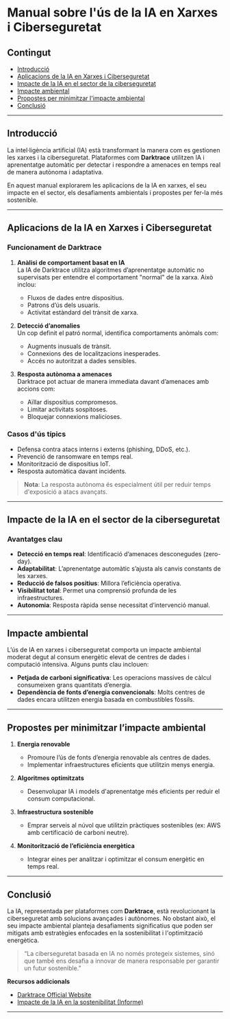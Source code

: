 # Manual sobre l'ús de la IA en Xarxes i Ciberseguretat

## Contingut
- [Introducció](#introducció)
- [Aplicacions de la IA en Xarxes i Ciberseguretat](#aplicacions-de-la-ia-en-xarxes-i-ciberseguretat)
- [Impacte de la IA en el sector de la ciberseguretat](#impacte-de-la-ia-en-el-sector-de-la-ciberseguretat)
- [Impacte ambiental](#impacte-ambiental)
- [Propostes per minimitzar l'impacte ambiental](#propostes-per-minimitzar-limpacte-ambiental)
- [Conclusió](#conclusió)

---

## Introducció
La intel·ligència artificial (IA) està transformant la manera com es gestionen les xarxes i la ciberseguretat. Plataformes com **Darktrace** utilitzen IA i aprenentatge automàtic per detectar i respondre a amenaces en temps real de manera autònoma i adaptativa.

En aquest manual explorarem les aplicacions de la IA en xarxes, el seu impacte en el sector, els desafiaments ambientals i propostes per fer-la més sostenible.

---

## Aplicacions de la IA en Xarxes i Ciberseguretat

### Funcionament de Darktrace
1. **Anàlisi de comportament basat en IA**  
   La IA de Darktrace utilitza algoritmes d’aprenentatge automàtic no supervisats per entendre el comportament "normal" de la xarxa. Això inclou:  
   - Fluxos de dades entre dispositius.  
   - Patrons d’ús dels usuaris.  
   - Activitat estàndard del trànsit de xarxa.  

2. **Detecció d’anomalies**  
   Un cop definit el patró normal, identifica comportaments anòmals com:  
   - Augments inusuals de trànsit.  
   - Connexions des de localitzacions inesperades.  
   - Accés no autoritzat a dades sensibles.

3. **Resposta autònoma a amenaces**  
   Darktrace pot actuar de manera immediata davant d’amenaces amb accions com:  
   - Aïllar dispositius compromesos.  
   - Limitar activitats sospitoses.  
   - Bloquejar connexions malicioses.

### Casos d'ús típics
- Defensa contra atacs interns i externs (phishing, DDoS, etc.).  
- Prevenció de ransomware en temps real.  
- Monitorització de dispositius IoT.  
- Resposta automàtica davant incidents.

> **Nota**: La resposta autònoma és especialment útil per reduir temps d'exposició a atacs avançats.

---

## Impacte de la IA en el sector de la ciberseguretat

### Avantatges clau
- **Detecció en temps real**: Identificació d’amenaces desconegudes (zero-day).  
- **Adaptabilitat**: L’aprenentatge automàtic s’ajusta als canvis constants de les xarxes.  
- **Reducció de falsos positius**: Millora l’eficiència operativa.  
- **Visibilitat total**: Permet una comprensió profunda de les infraestructures.  
- **Autonomia**: Resposta ràpida sense necessitat d’intervenció manual.



---

## Impacte ambiental

L’ús de IA en xarxes i ciberseguretat comporta un impacte ambiental moderat degut al consum energètic elevat de centres de dades i computació intensiva. Alguns punts clau inclouen:

- **Petjada de carboni significativa**: Les operacions massives de càlcul consumeixen grans quantitats d’energia.  
- **Dependència de fonts d’energia convencionals**: Molts centres de dades encara utilitzen energia basada en combustibles fòssils.

---

## Propostes per minimitzar l’impacte ambiental

1. **Energia renovable**  
   - Promoure l’ús de fonts d’energia renovable als centres de dades.  
   - Implementar infraestructures eficients que utilitzin menys energia.

2. **Algoritmes optimitzats**  
   - Desenvolupar IA i models d'aprenentatge més eficients per reduir el consum computacional.  

3. **Infraestructura sostenible**  
   - Emprar serveis al núvol que utilitzin pràctiques sostenibles (ex: AWS amb certificació de carboni neutre).  

4. **Monitorització de l’eficiència energètica**  
   - Integrar eines per analitzar i optimitzar el consum energètic en temps real.

---

## Conclusió

La IA, representada per plataformes com **Darktrace**, està revolucionant la ciberseguretat amb solucions avançades i autònomes. No obstant això, el seu impacte ambiental planteja desafiaments significatius que poden ser mitigats amb estratègies enfocades en la sostenibilitat i l'optimització energètica.

> “La ciberseguretat basada en IA no només protegeix sistemes, sinó que també ens desafia a innovar de manera responsable per garantir un futur sostenible.”  

**Recursos addicionals**  
- [Darktrace Official Website](https://www.darktrace.com/)  
- [Impacte de la IA en la sostenibilitat (Informe)](https://example.com/ai-environment-report)  

---

